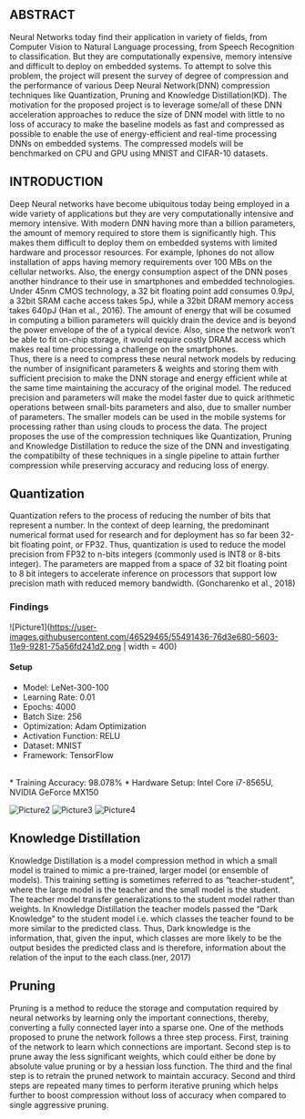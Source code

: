 ## <B>ABSTRACT</B> <BR>
Neural Networks today find their application in variety of fields, from Computer Vision to Natural Language processing, from Speech Recognition to classification. But they are computationally expensive, memory intensive and difficult to deploy on embedded systems. To attempt to solve this problem, the project will present the survey of degree of compression and the performance of various Deep Neural Network(DNN) compression techniques like Quantization, Pruning and Knowledge Distillation(KD). The motivation for the proposed project is to leverage some/all of these DNN acceleration approaches to reduce the size of DNN model with little to no loss of accuracy to make the baseline models as fast and compressed as possible to enable the use of energy-efficient and real-time processing DNNs on embedded systems. The compressed models will be benchmarked on CPU and GPU using MNIST and CIFAR-10 datasets.<BR>  
  
## <B>INTRODUCTION</B> <BR>
Deep Neural networks have become ubiquitous today being employed in a wide variety of applications but they are very computationally intensive and memory intensive. With modern DNN having more than a billion parameters, the amount of memory required to store them is significantly high. This makes them difficult to deploy them on embedded systems with limited hardware and processor resources. For example, Iphones do not allow installation of apps having memory requirements over 100 MBs on the cellular networks. Also, the energy consumption aspect of the DNN poses another hindrance to their use in smartphones and embedded technologies. Under 45nm CMOS technology, a 32 bit floating point add consumes 0.9pJ, a 32bit SRAM cache access takes 5pJ, while a 32bit DRAM memory access takes 640pJ (Han et al., 2016). The amount of energy that will be cosumed in computing a billion parameters will quickly drain the device and is beyond the power envelope of the of a typical device. Also, since the network won’t be able to fit on-chip storage, it would require costly DRAM access which makes real time processing a challenge on the smartphones.<BR>
Thus, there is a need to compress these neural network models by reducing the number of insignificant parameters & weights and storing them with sufficient precision to make the DNN storage and energy efficient while at the same time maintaining the accuracy of the original model. The reduced precision and parameters will make the model faster due to quick arithmetic operations between small-bits parameters and also, due to smaller number of parameters. The smaller models can be used in the mobile systems for processing rather than using clouds to process the data. The project proposes the use of the compression techniques like Quantization, Pruning and Knowledge Distillation to reduce the size of the DNN and investigating the compatibilty of these techniques in a single pipeline to attain further compression while preserving accuracy and reducing loss of energy. <BR>

## Quantization <BR>
Quantization refers to the process of reducing the number of bits that represent a number. In the context of deep learning, the predominant numerical format used for research and for deployment has so far been 32-bit floating point, or FP32. Thus, quantization is used to reduce the model precision from FP32 to n-bits integers (commonly used is INT8 or 8-bits integer). The parameters are mapped from a space of 32 bit floating point to 8 bit integers to accelerate inference on processors that support low precision math with reduced memory bandwidth. (Goncharenko et al., 2018) <BR>

### Findings <BR>
![Picture1](https://user-images.githubusercontent.com/46529465/55491436-76d3e680-5603-11e9-9281-75a56fd241d2.png | width = 400)

#### Setup
* Model: LeNet-300-100
* Learning Rate: 0.01
* Epochs: 4000
* Batch Size: 256
* Optimization: Adam Optimization
* Activation Function: RELU
* Dataset: MNIST
* Framework: TensorFlow
<BR>
* Training Accuracy: 98.078%
* Hardware Setup: Intel Core i7-8565U, NVIDIA GeForce MX150
  
![Picture2](https://user-images.githubusercontent.com/46529465/55491665-e6e26c80-5603-11e9-8813-19f548cb27dd.png)
![Picture3](https://user-images.githubusercontent.com/46529465/55491670-e944c680-5603-11e9-810d-50b41cce3f1b.png)
![Picture4](https://user-images.githubusercontent.com/46529465/55491673-eb0e8a00-5603-11e9-9995-74e8d9691079.png)



## Knowledge Distillation <BR>
Knowledge Distillation is a model compression method in which a small model is trained to mimic a pre-trained, larger model (or ensemble of models). This training setting is sometimes referred to as “teacher-student”, where the large model is the teacher and the small model is the student. The teacher model transfer generalizations to the student model rather than weights. In Knowledge Distillation the
teacher models passed the “Dark Knowledge” to the student model i.e. which classes the teacher found to be more similar to the predicted class. Thus, Dark knowledge is the information, that, given the input, which classes are more likely to be the output besides the predicted class and is therefore, information about the relation of the input to the each class.(ner, 2017) <BR>

## Pruning <BR>
Pruning is a method to reduce the storage and computation required by neural networks by learning only the important connections, thereby, converting a fully connected layer into a sparse one. One of the methods proposed to prune the network follows a three step process. First, training of the network to learn which connections are important. Second step is to prune away the less significant weights, which could either be done by absolute value pruning or by a hessian loss function. The third and the final step is to retrain the pruned network to maintain accuracy. Second and third steps are repeated many times to perform iterative pruning which helps further to boost compression without loss of accuracy when compared to single aggressive pruning.<BR>
  
